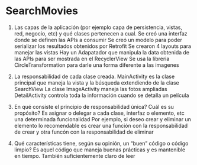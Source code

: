 # SearchMovies

1. Las capas de la aplicación (por ejemplo capa de persistencia, vistas, red, negocio, etc) y qué clases pertenecen a cual.
Se creó una interfaz donde se definen las APIs a consumir
Se creó un modelo para poder serializar los resultados obtenidos por Retrofit
Se crearon 4 layouts para manejar las vistas
Hay un Adapatador que manipula la data obtenida de las APIs para ser mostrada en el RecyclerView
Se usa la libreria CircleTransformation para darle una forma diferente a las imagenes

2. La responsabilidad de cada clase creada.
MainActivity es la clase principal que maneja la vista y la búsqueda extendiendo de la clase SearchView
La clase ImageActivity maneja las fotos ampliadas
DetailActivity controla toda la información cuando se detalla un película

3. En qué consiste el principio de responsabilidad única? Cuál es su propósito?
Es asignar o delegar a cada clase, interfaz o elemento, etc una determinada funcionalidad
Por ejemplo, si deseo crear y eliminar un elemento lo recomendable es crear una función con la responsabilidad de crear y otra funcón
con la responsabilidad de eliminar

4. Qué características tiene, según su opinión, un “buen” código o código limpio?
Es aquel código que maneja buenas prácticas y es mantenible en tiempo. También suficientemente claro de leer
